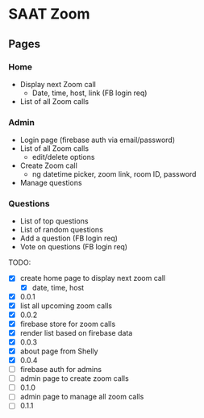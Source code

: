 # SAAT Zoom

## Pages

### Home

- Display next Zoom call
  - Date, time, host, link (FB login req)
- List of all Zoom calls

### Admin

- Login page (firebase auth via email/password)
- List of all Zoom calls
  - edit/delete options
- Create Zoom call
  - ng datetime picker, zoom link, room ID, password
- Manage questions

### Questions

- List of top questions
- List of random questions
- Add a question (FB login req)
- Vote on questions (FB login req)

TODO:

- [x] create home page to display next zoom call
  - [x] date, time, host
- [x] 0.0.1
- [x] list all upcoming zoom calls
- [x] 0.0.2
- [x] firebase store for zoom calls
- [x] render list based on firebase data
- [x] 0.0.3
- [x] about page from Shelly
- [x] 0.0.4
- [ ] firebase auth for admins
- [ ] admin page to create zoom calls
- [ ] 0.1.0
- [ ] admin page to manage all zoom calls
- [ ] 0.1.1
